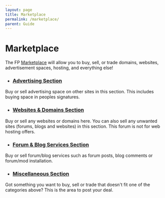 ```yaml
---
layout: page
title: Marketplace
permalink: /marketplace/
parent: Guide
---
```


# Marketplace
The FP [Marketplace](https://community.forumpromotion.net/forums/marketplace.78/) will allow you to buy, sell, or trade domains, websites, advertisement spaces, hosting, and everything else!

- ### [Advertising Section](https://community.forumpromotion.net/forums/advertising.117/)

Buy or sell advertising space on other sites in this section. This includes buying space in peoples signatures.

- ### [Websites & Domains Section](https://community.forumpromotion.net/forums/websites-domains.118/)

Buy or sell any websites or domains here. You can also sell any unwanted sites (forums, blogs and websites) in this section. This forum is not for web hosting offers.

- ### [Forum & Blog Services Section](https://community.forumpromotion.net/forums/forum-blog-services.116/)

Buy or sell forum/blog services such as forum posts, blog comments or forum/mod installation.

- ### [Miscellaneous Section](https://community.forumpromotion.net/forums/miscellaneous.119/)

Got something you want to buy, sell or trade that doesn't fit one of the categories above? This is the area to post your deal.
